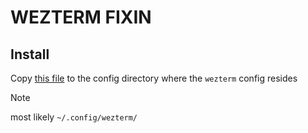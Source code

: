 # WEZTERM FIXIN

## Install 
Copy [this file](https://github.com/adamkali/vaporlush/extras/vapor.lua) to the config directory where the `wezterm` config resides

> [!NOTE]
> most likely `~/.config/wezterm/`


